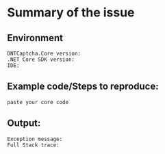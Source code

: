 # Summary of the issue



## Environment

```
DNTCaptcha.Core version: 
.NET Core SDK version: 
IDE: 
```

## Example code/Steps to reproduce:

```
paste your core code
```

## Output:

```
Exception message:
Full Stack trace:
```

